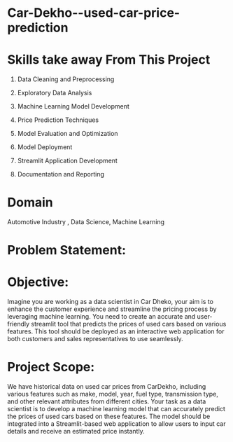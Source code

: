 # Car-Dekho--used-car-price-prediction

# Skills take away From This Project
1. Data Cleaning and Preprocessing

2. Exploratory Data Analysis

3. Machine Learning Model Development

4. Price Prediction Techniques

5. Model Evaluation and Optimization

6. Model Deployment

7. Streamlit Application Development

8. Documentation and Reporting

# Domain
Automotive Industry , Data Science, Machine Learning

# Problem Statement:
# Objective:
Imagine you are working as a data scientist in Car Dheko, your aim is to enhance the customer experience and streamline the pricing process by leveraging machine learning. You need to create an accurate and user-friendly streamlit tool that predicts the prices of used cars based on various features. This tool should be deployed as an interactive web application for both customers and sales representatives to use seamlessly.

# Project Scope:
We have historical data on used car prices from CarDekho, including various features such as make, model, year, fuel type, transmission type, and other relevant attributes from different cities. Your task as a data scientist is to develop a machine learning model that can accurately predict the prices of used cars based on these features. The model should be integrated into a Streamlit-based web application to allow users to input car details and receive an estimated price instantly.


